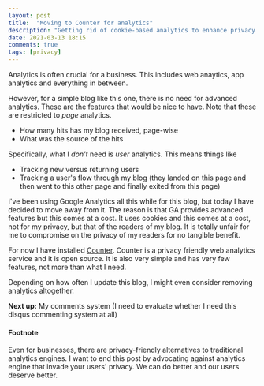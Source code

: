 ```yaml
---
layout: post
title:  "Moving to Counter for analytics"
description: "Getting rid of cookie-based analytics to enhance privacy of my readers"
date: 2021-03-13 18:15
comments: true
tags: [privacy]
---
```


Analytics is often crucial for a business. This includes web anaytics, app analytics and everything in between.

However, for a simple blog like this one, there is no need for advanced analytics. These are the features that would be nice to have. Note that these are restricted to _page_ analytics.

  - How many hits has my blog received, page-wise
  - What was the source of the hits

Specifically, what I _don't_ need is _user_ analytics. This means things like

  - Tracking new versus returning users
  - Tracking a user's flow through my blog (they landed on this page and then went to this other page and finally exited from this page)

I've been using Google Analytics all this while for this blog, but today I have decided to move away from it. The reason is that GA provides advanced features but this comes at a cost. It uses cookies and this comes at a cost, not for my privacy, but that of the readers of my blog. It is totally unfair for me to compromise on the privacy of my readers for no tangible benefit.

For now I have installed [Counter](https://counter.dev/). Counter is a privacy friendly web analytics service and it is open source. It is also very simple and has very few features, not more than what I need.

Depending on how often I update this blog, I might even consider removing analytics altogether.

**Next up:** My comments system (I need to evaluate whether I need this disqus commenting system at all)

#### Footnote

Even for businesses, there are privacy-friendly alternatives to traditional analytics engines. I want to end this post by advocating against analytics engine that invade your users' privacy. We can do better and our users deserve better.